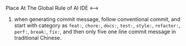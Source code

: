 <!-->Place At The Global Rule of AI IDE <-->

1. when generating commit message, follow conventional commit, and start with category as `feat:`, `chore:`, `docs:`, `test:`, `style:`, `refactor:`, `perf:`, `break:`, `fix:`, and then only five one line commit message in traditional Chinese.
